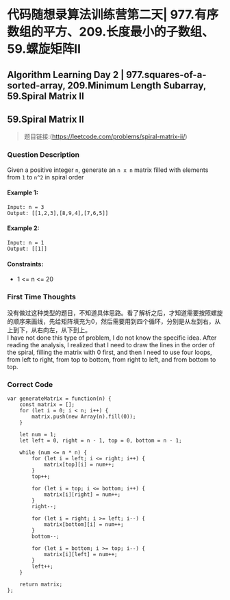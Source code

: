 # 代码随想录算法训练营第二天| 977.有序数组的平方、209.长度最小的子数组、59.螺旋矩阵II
## Algorithm Learning Day 2 | 977.squares-of-a-sorted-array, 209.Minimum Length Subarray, 59.Spiral Matrix II

## 59.Spiral Matrix II
> 题目链接:(https://leetcode.com/problems/spiral-matrix-ii/)

### Question Description
Given a positive integer `n`, generate an `n x n` matrix filled with elements from `1` to `n^2` in spiral order

#### Example 1:
```
Input: n = 3
Output: [[1,2,3],[8,9,4],[7,6,5]]
```
#### Example 2:
```
Input: n = 1
Output: [[1]]
```
#### Constraints:
- 1 <= n <= 20

### First Time Thoughts
没有做过这种类型的题目，不知道具体思路。看了解析之后，才知道需要按照螺旋的顺序来画线，先给矩阵填充为0，然后需要用到四个循环，分别是从左到右，从上到下，从右向左，从下到上。<br>
I have not done this type of problem, I do not know the specific idea. After reading the analysis, I realized that I need to draw the lines in the order of the spiral, filling the matrix with 0 first, and then I need to use four loops, from left to right, from top to bottom, from right to left, and from bottom to top.<br>

### Correct Code
```
var generateMatrix = function(n) {
    const matrix = [];
    for (let i = 0; i < n; i++) {
        matrix.push(new Array(n).fill(0));
    }

    let num = 1;
    let left = 0, right = n - 1, top = 0, bottom = n - 1;

    while (num <= n * n) {
        for (let i = left; i <= right; i++) {
            matrix[top][i] = num++;
        }
        top++;

        for (let i = top; i <= bottom; i++) {
            matrix[i][right] = num++;
        }
        right--;

        for (let i = right; i >= left; i--) {
            matrix[bottom][i] = num++;
        }
        bottom--;

        for (let i = bottom; i >= top; i--) {
            matrix[i][left] = num++;
        }
        left++;
    }

    return matrix;
};
```
